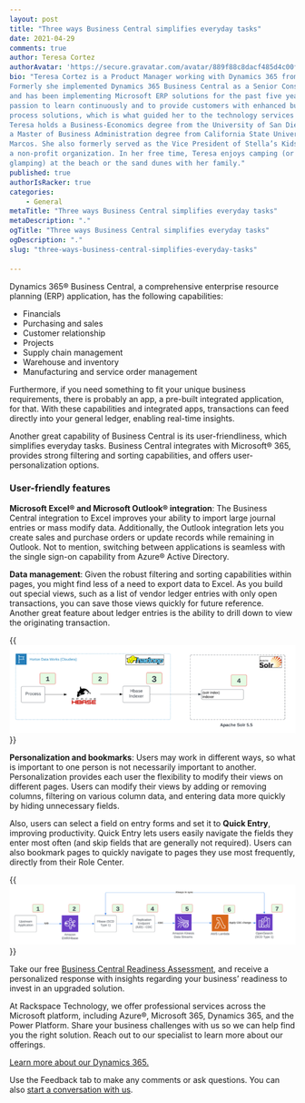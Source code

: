 ```yaml
---
layout: post
title: "Three ways Business Central simplifies everyday tasks"
date: 2021-04-29
comments: true
author: Teresa Cortez
authorAvatar: 'https://secure.gravatar.com/avatar/889f88c8dacf485d4c00f7c6fcfd51f8'
bio: "Teresa Cortez is a Product Manager working with Dynamics 365 from Microsoft.
Formerly she implemented Dynamics 365 Business Central as a Senior Consultant
and has been implementing Microsoft ERP solutions for the past five years. Her
passion to learn continuously and to provide customers with enhanced business
process solutions, which is what guided her to the technology services industry.
Teresa holds a Business-Economics degree from the University of San Diego, and
a Master of Business Administration degree from California State University, San
Marcos. She also formerly served as the Vice President of Stella’s Kids Association,
a non-profit organization. In her free time, Teresa enjoys camping (or better yet,
glamping) at the beach or the sand dunes with her family."
published: true
authorIsRacker: true
categories:
    - General
metaTitle: "Three ways Business Central simplifies everyday tasks"
metaDescription: "."
ogTitle: "Three ways Business Central simplifies everyday tasks"
ogDescription: "."
slug: "three-ways-business-central-simplifies-everyday-tasks"

---
```


Dynamics 365&reg; Business Central, a comprehensive enterprise resource planning
(ERP) application, has the following capabilities:

<!--more-->

- Financials
- Purchasing and sales
- Customer relationship
- Projects
- Supply chain management
- Warehouse and inventory
- Manufacturing and service order management

Furthermore, if you need something to fit your unique business requirements,
there is probably an app, a pre-built integrated application, for that. With
these capabilities and integrated apps, transactions can feed directly into your
general ledger, enabling real-time insights.

Another great capability of Business Central is its user-friendliness, which
simplifies everyday tasks. Business Central integrates with Microsoft&reg; 365,
provides strong filtering and sorting capabilities, and offers
user-personalization options.

### User-friendly features

**Microsoft Excel&reg; and Microsoft Outlook&reg; integration**: The Business
Central integration to Excel improves your ability to import large journal
entries or mass modify data.  Additionally, the Outlook integration lets you
create sales and purchase orders or update records while remaining in Outlook.
Not to mention, switching between applications is seamless with the single
sign-on capability from Azure&reg; Active Directory.

**Data management**: Given the robust filtering and sorting capabilities within
pages, you might find less of a need to export data to Excel. As you build out
special views, such as a list of vendor ledger entries with only open transactions,
you can save those views quickly for future reference. Another great feature
about ledger entries is the ability to drill down to view the originating
transaction.

{{<img src="Picture1.png" title="" alt="">}}

**Personalization and bookmarks**: Users may work in different ways, so what is
important to one person is not necessarily important to another. Personalization
provides each user the flexibility to modify their views on different pages.
Users can modify their views by adding or removing columns, filtering on various
column data, and entering data more quickly by hiding unnecessary fields.

Also, users can select a field on entry forms and set it to **Quick Entry**,
improving productivity. Quick Entry lets users easily navigate the fields they
enter most often (and skip fields that are generally not required). Users can
also bookmark pages to quickly navigate to pages they use most frequently,
directly from their Role Center.

{{<img src="Picture2.png" title="" alt="">}}

Take our free [Business Central Readiness Assessment](https://rackspacecx.iad1.qualtrics.com/jfe/form/SV_3ee3AKu9XDI8tIa),
and receive a personalized response with insights regarding your business’
readiness to invest in an upgraded solution.

At Rackspace Technology, we offer professional services across the Microsoft
platform, including Azure&reg;, Microsoft 365, Dynamics 365, and the Power
Platform. Share your business challenges with us so we can help find you the
right solution. Reach out to our specialist to learn more about our offerings.

<a class="cta purple" id="cta" href="https://www.rackspace.com/applications/dynamics-365">Learn more about our Dynamics 365.</a>

Use the Feedback tab to make any comments or ask questions. You can also [start a conversation with us](https://www.rackspace.com/contact).
